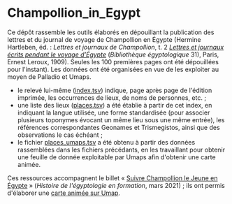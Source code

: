 # Champollion_in_Egypt
Ce dépôt rassemble les outils élaborés en dépouillant la publication des lettres et du journal de voyage de Champollion en Égypte (Hermine Hartleben, éd. : <i>Lettres et journaux de Champollion</i>, t. 2 <i><a href="https://gallica.bnf.fr/ark:/12148/bpt6k55516z.image">Lettres et journaux écrits pendant le voyage d’Égypte</a></i> (<i>Bibliothèque égyptologique</i> 31), Paris, Ernest Leroux, 1909).
Seules les 100 premières pages ont été dépouillées pour l'instant). Les données ont été organisées en vue de les exploiter au moyen de Palladio et Umaps.

<ul><li>le relevé lui-même (<a href="https://github.com/ThLebee/Champollion_in_Egypt/blob/ecbb8857bfc815d2bdf8bfa99ecdb2b86b974971/index.tsv">index.tsv</a>) indique, page après page de l'édition imprimée, les occurrences de lieux, de noms de personnes, etc. ;</li>
<li>une liste des lieux (<a href="https://github.com/ThLebee/Champollion_in_Egypt/blob/ecbb8857bfc815d2bdf8bfa99ecdb2b86b974971/places.tsv">places.tsv</a>) a été établie à partir de cet index, en indiquant la langue utilisée, une forme standardisée (pour associer plusieurs toponymes évocant un même lieu sous une même entrée), les références correspondantes Geonames et Trismegistos, ainsi que des observations le cas échéant ;</li>
<li>le fichier <a href="https://github.com/ThLebee/Champollion_in_Egypt/blob/ecbb8857bfc815d2bdf8bfa99ecdb2b86b974971/places_umaps.tsv">places_umaps.tsv</a> a été obtenu à partir des données rassemblées dans les fichiers précédants, en les travaillant pour obtenir une feuille de donnée exploitable par Umaps afin d'obtenir une carte animée.</li></ul>

Ces ressources accompagnent le billet « <a href="https://hef.hypotheses.org/944">Suivre Champollion le Jeune en Égypte</a> » (<i>Histoire de l'égyptologie en formation</i>, mars 2021) ; ils ont permis d'élaborer une <a href="http://u.osmfr.org/m/568500/">carte animée sur Umap</a>.

